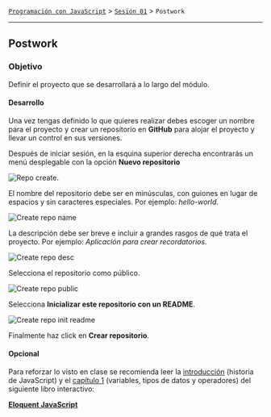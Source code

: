 [`Programación con JavaScript`](../Readme.md) > [`Sesión 01`](../Readme.md) > `Postwork`

---

## Postwork

### Objetivo

Definir el proyecto que se desarrollará a lo largo del módulo.

#### Desarrollo   

Una vez tengas definido lo que quieres realizar debes escoger un nombre para el proyecto y crear un repositorio en **GitHub** para alojar el proyecto y llevar un control en sus versiones.

Después de iniciar sesión, en la esquina superior derecha encontrarás un menú desplegable con la opción **Nuevo repositorio**

![Repo create](https://help.github.com/assets/images/help/repository/repo-create.png).

El nombre del repositorio debe ser en minúsculas, con guiones en lugar de espacios y sin caracteres especiales. Por ejemplo: *hello-world*.

![Create repo name](https://help.github.com/assets/images/help/repository/create-repository-name.png)

La descripción debe ser breve e incluir a grandes rasgos de qué trata el proyecto. Por ejemplo: *Aplicación para crear recordatorios*.

![Create repo desc](https://help.github.com/assets/images/help/repository/create-repository-desc.png)

Selecciona el repositorio como público.

![Create repo public](https://help.github.com/assets/images/help/repository/create-repository-public-private.png)

Selecciona **Inicializar este repositorio con un README**.

![Create repo init readme](https://help.github.com/assets/images/help/repository/create-repository-init-readme.png)

Finalmente haz click en **Crear repositorio**.

#### Opcional

Para reforzar lo visto en clase se recomienda leer la [introducción](https://eloquentjavascript.net/00_intro.html) (historia de JavaScript) y el [capítulo 1](https://eloquentjavascript.net/01_values.html) (variables, tipos de datos y operadores) del siguiente libro interactivo:

**[Eloquent JavaScript](https://eloquentjavascript.net/)**
